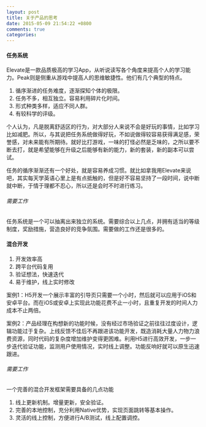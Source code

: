 ```yaml
---
layout: post
title: 关于产品的思考
date: 2015-05-09 21:54:22 +0800
comments: true
categories: 
---
```


#### 任务系统
Elevate是一款品质极高的学习App，从听说读写各个角度来提高个人的学习能力。Peak则是侧重从游戏中提高人的思维敏捷性。他们有几个典型的特点。

1. 循序渐进的任务难度，逐渐探知个体的极限。
2. 任务不多，相互独立。容易利用碎片化时间。
3. 形式种类多样，适应不同人群。
4. 有较科学的评级。

个人认为，凡是脱离舒适区的行为，对大部分人来说不会是好玩的事情，比如学习比如减肥。所以，与其说把任务系统做得好玩，不如说做得较容易获得满足感，荣誉感，对未来能有所期待。就好比打游戏，一味的打怪必然是乏味的，之所以要不断去打，就是希望能够在升级之后能够有新的能力，新的套装，新的副本可以尝试。

任务的循序渐渐还有一个好处，就是容易养成习惯。就比如拿我用Elevate来说吧，其实每天学英语心里上是有点抵触的，但是好不容易坚持了一段时间，说中断就中断，于情于理都不忍心，所以还是会时不时进行练习。

###### 需要工作
任务系统是一个可以抽离出来独立的系统。需要综合以上几点，并拥有适当的等级制度，奖励措施，营造良好的竞争氛围。需要做的工作还是很多的。

#### 混合开发

1. 开发效率高
2. 跨平台代码复用
3. 验证想法，快速迭代
4. 易于维护，线上实时修改

案例1：H5开发一个展示丰富的引导页只需要一个小时，然后就可以应用于iOS和安卓平台。而在iOS或安卓上实现此功能花费不止一小时，且重复开发的时间人力成本不止两倍。

案例2：产品经理在构想新的功能时候，没有经过市场验证之前往往过度设计，逻辑功能过于复杂。上线反馈不佳后不再跟进该功能开发，既造消耗大量人力物力浪费资源，同时代码的复杂度增加维护变得更困难。利用H5进行高效开发，一步一步迭代验证功能，监测用户使用情况，实时线上调整。功能反响好就可以原生迅速跟进。

###### 需要工作
一个完善的混合开发框架需要具备的几点功能

1. 线上更新机制。增量更新，安全验证。
2. 完善的本地控制，充分利用Native优势，实现页面跳转等基本操作。
3. 灵活的线上控制，方便进行A/B测试，线上配置调控。